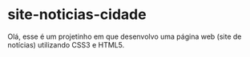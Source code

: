 # site-noticias-cidade

Olá, esse é um projetinho em que desenvolvo uma página web (site de notícias) utilizando CSS3 e HTML5.
